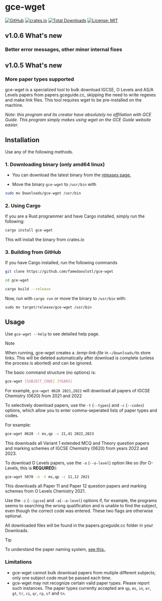 # gce-wget

[![GitHub](https://img.shields.io/badge/GitHub-Profile-blue?logo=github)](https://github.com/famedaxolotl) [![crates.io](https://img.shields.io/crates/v/gce-wget.svg)](https://crates.io/crates/gce-wget) [![Total Downloads](https://img.shields.io/crates/d/gce-wget.svg)](https://crates.io/crates/gce-wget) [![License: MIT](https://img.shields.io/badge/License-MIT-yellow.svg)](https://opensource.org/licenses/MIT)

## v1.0.6 What's new

### Better error messages, other minor internal fixes

## v1.0.5 What's new

### More paper types supported

gce-wget is a specialized tool to bulk download IGCSE, O Levels and AS/A Levels papers from papers.gceguide.cc, skipping the need to write regexes and make link files. This tool requires wget to be pre-installed on the machine.

*Note: this program and its creator have absolutely no affiliation with GCE Guide. This program simply makes using wget on the GCE Guide website easier.*

## Installation

Use any of the following methods.

### 1. Downloading binary (only amd64 linux)

- You can download the latest binary from the [releases page.](https://github.com/famedaxolotl/gce-wget/releases)

- Move the binary `gce-wget` to `/usr/bin` with

```bash
sudo mv Downloads/gce-wget /usr/bin
```

### 2. Using Cargo

If you are a Rust programmer and have Cargo installed, simply run the following:

```bash
cargo install gce-wget
```

This will install the binary from crates.io

### 3. Building from GitHub

If you have Cargo installed, run the following commands

```bash
git clone https://github.com/famedaxolotl/gce-wget

cd gce-wget

cargo build --release
```

Now, run with `cargo run` or move the binary to `/usr/bin` with:

`sudo mv target/release/gce-wget /usr/bin`

## Usage

Use `gce-wget --help` to see detailed help page.

> [!NOTE]  
> When running, gce-wget creates a *.temp-link-file* in `~/Downloads/`to store links. This will be deleted automatically after download is complete (unless the process is aborted) and can be ignored.

The basic command structure (no options) is:

```bash
gce-wget [SUBJECT_CODE] [YEARS]
```

For example, `gce-wget 0620 2021,2022` will download all papers of IGCSE Chemistry (0620) from 2021 and 2022

To selectively download papers, use the `-t` (`--types`) and `-c` (`--codes`) options, which allow you to enter comma-seperated lists of paper types and codes.

For example:

```bash
gce-wget 0620 -t ms,qp -c 21,41 2022,2023
```

This downloads all Variant 1 extended MCQ and Theory question papers and marking schemes of IGCSE Chemistry (0620) from years 2022 and 2023.

To download O Levels papers, use the `-o` (`--o-level`) option like so (for O-Levels, this is **REQUIRED**):

```bash
gce-wget 5070 -o -t ms,qp -c 11,12 2021
```

This downloads all Paper 11 and Paper 12 question papers and marking schemes from O Levels Chemistry 2021.

Use the `-i` (`--igcse`) and `-a`(`--a-level`) options if, for example, the programs seems to searching the wrong qualification and is unable to find the subject, even though the correct code was entered. These two flags are otherwise optional.

All downloaded files will be found in the papers.gceguide.cc folder in your Downloads.

> [!TIP]
> To understand the paper naming system, [see this.](https://papers.gceguide.cc/assets/images/res_guide.svg).

### Limitations

- gce-wget cannot bulk download papers from mutiple different subjects; only one subject code must be passed each time.
- gce-wget may not recognize certain valid paper types. Please report such instances. The paper types currently accepted are `qp`, `ms`, `in`, `er`, `gt`, `tr`, `ci`, `qr`, `rp`, `sf` and `tn`.
